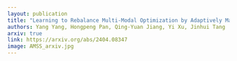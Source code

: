 ```yaml
---
layout: publication
title: "Learning to Rebalance Multi-Modal Optimization by Adaptively Masking Subnetworks"
authors: Yang Yang, Hongpeng Pan, Qing-Yuan Jiang, Yi Xu, Jinhui Tang
arxiv: true
link: https://arxiv.org/abs/2404.08347
image: AMSS_arxiv.jpg
---
```

